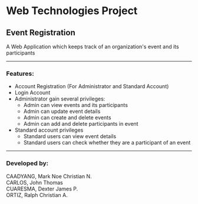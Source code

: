 # Web Technologies Project
## Event Registration   

A Web Application which keeps track of an organization's event and its participants

---

### Features:  
* Account Registration (For Administrator and Standard Account)  
* Login Account  
* Administrator gain several privileges:
  * Admin can view events and its participants
  * Admin can update event details
  * Admin can create and delete events
  * Admin can add and delete participants in event
* Standard account privileges
  * Standard users can view event details
  * Standard users can check whether they are a participant of an event

---
### Developed by:  
CAADYANG, Mark Noe Christian N.  
CARLOS, John Thomas  
CUARESMA, Dexter James P.  
ORTIZ, Ralph Christian A.  
